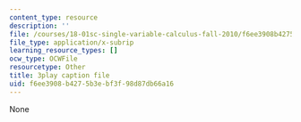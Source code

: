 ```yaml
---
content_type: resource
description: ''
file: /courses/18-01sc-single-variable-calculus-fall-2010/f6ee3908b4275b3ebf3f98d87db66a16_ed-rB3k_56U.vtt
file_type: application/x-subrip
learning_resource_types: []
ocw_type: OCWFile
resourcetype: Other
title: 3play caption file
uid: f6ee3908-b427-5b3e-bf3f-98d87db66a16
---
```

None

